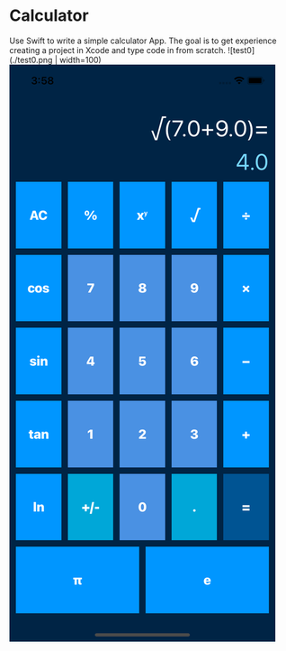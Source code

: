 # Calculator
Use Swift to write a simple calculator App. The goal is to get experience creating a project in Xcode and type code in from scratch.
![test0](./test0.png | width=100)
![test1](./test1.png)
